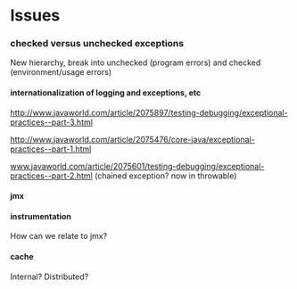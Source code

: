 # Issues

### checked versus unchecked exceptions

New hierarchy, break into unchecked (program errors) and checked (environment/usage errors)

#### internationalization of logging and exceptions, etc

http://www.javaworld.com/article/2075897/testing-debugging/exceptional-practices--part-3.html

http://www.javaworld.com/article/2075476/core-java/exceptional-practices--part-1.html

www.javaworld.com/article/2075601/testing-debugging/exceptional-practices--part-2.html (chained exception?  now in throwable)

#### jmx


#### instrumentation 

How can we relate to jmx?

#### cache 

Internal? Distributed?
